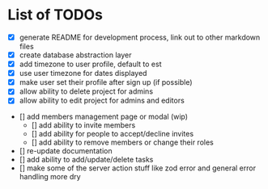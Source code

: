 # List of TODOs

- [x] generate README for development process, link out to other markdown files
- [x] create database abstraction layer
- [x] add timezone to user profile, default to est
- [x] use user timezone for dates displayed
- [x] make user set their profile after sign up (if possible)
- [x] allow ability to delete project for admins
- [x] allow ability to edit project for admins and editors
- [] add members management page or modal (wip)
  - [] add ability to invite members
  - [] add ability for people to accept/decline invites
  - [] add ability to remove members or change their roles
- [] re-update documentation
- [] add ability to add/update/delete tasks
- [] make some of the server action stuff like zod error and general error handling more dry

